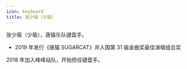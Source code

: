 ```yaml
---
icon: keyboard
title: 张少瑜（少瑜）
---
```


张少瑜（少瑜），唐猫乐队键盘手。

- 2019 年发行《唐猫 SUGARCAT》并入围第 31 届金曲奖最佳演唱组合奖

2018 年加入峰峰站队，开始担任键盘手。